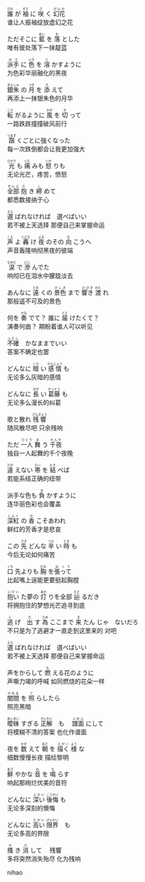 <ruby>誰<rt>だれ</rt></ruby> が <ruby>袖<rt>そで</rt></ruby> に <ruby>咲<rt>さ</rt></ruby> く <ruby>幻花<rt>げんか</rt></ruby>  
谁让人振袖绽放虚幻之花

ただそこに <ruby>藍<rt>あい</rt></ruby> を <ruby>落<rt>お</rt></ruby> とした  
唯有彼处落下一抹靛蓝

<ruby>派手<rt>はで</rt></ruby> に <ruby>色<rt>いろ</rt></ruby> を <ruby>溶<rt>と</rt></ruby> かすように  
为色彩华丽融化的黑夜

<ruby>銀朱<rt>ぎんしゅ</rt></ruby> の <ruby>月<rt>つき</rt></ruby> を <ruby>添<rt>そ</rt></ruby> えて  
再添上一抹银朱色的月华

<ruby>転<rt>ころ</rt></ruby> がるように <ruby>風<rt>かぜ</rt></ruby> を <ruby>切<rt>き</rt></ruby> って  
一路跌跌撞撞破风前行

<ruby>躓<rt>つまず</rt></ruby> くごとに強くなった  
每一次跌倒都会让我更加强大

<ruby>光<rt>ひかり</rt></ruby> も <ruby>痛<rt>いた</rt></ruby> みも <ruby>怒<rt>いか</rt></ruby> りも  
无论光芒，疼苦，愤怒

<ruby>全部<rt>ぜんぶ</rt></ruby> <ruby>抱<rt>だ</rt></ruby> き <ruby>締<rt>し</rt></ruby> めて  
都悉数接纳于心  

<ruby>選<rt>えら</rt></ruby> ばれなければ　選べばいい  
若不被上天选择 那便自己来掌握命运

<ruby>声<rt>こえ</rt></ruby> よ <ruby>轟<rt>とどろ</rt></ruby> け <ruby>夜<rt>よる</rt></ruby> のその <ruby>向<rt>む</rt></ruby> こうへ  
声音轰隆响彻黑夜的彼端

<ruby>涙<rt>なみだ</rt></ruby> で <ruby>滲<rt>にじ</rt></ruby> んでた  
响彻已在泪水中朦胧淡去

あんなに <ruby>遠<rt>とお</rt></ruby> くの <ruby>景色<rt>けしき</rt></ruby> まで <ruby>響き<rt>ひびき</rt></ruby> <ruby>渡<rt>わた</rt></ruby> れ  
那般遥不可及的景色

何を <ruby>奏<rt>かな</rt></ruby> でて？ 誰に <ruby>届<rt>とど</rt></ruby> けたくて？  
演奏何曲？ 期盼着谁人可以听见

<ruby>不確<rt>ふたし</rt></ruby>　かなままでいい  
答案不确定也罢

どんなに <ruby>暗<rt>くら</rt></ruby> い <ruby>感情<rt>かんじょう</rt></ruby> も  
无论多么灰暗的感情

どんなに <ruby>長<rt>なが</rt></ruby> い <ruby>葛藤<rt>かっとう</rt></ruby> も  
无论多么漫长的纠葛

歌と散れ <ruby>残響<rt>ざんきょう</rt></ruby>  
随风散尽吧 只余残响

ただ <ruby>一人<rt>ひとり</rt></ruby> <ruby>舞<rt>ま</rt></ruby> う <ruby>千夜<rt>せんや</rt></ruby>  
独自一人起舞的千个夜晚

<ruby>違<rt>たが</rt></ruby> えない <ruby>帯<rt>たい</rt></ruby> を <ruby>結<rt>むす</rt></ruby> べば  
若能系结正确的纽带

派手な色も <ruby>負<rt>ま</rt></ruby> かすように  
连华丽色彩也会覆盖

<ruby>深紅<rt>しんく</rt></ruby> の <ruby>香<rt>か</rt></ruby> こそあわれ  
鲜红的芳香才是悲哀

この <ruby>先<rt>さき</rt></ruby> どんな <ruby>辛<rt>つら</rt></ruby> い <ruby>時<rt>とき</rt></ruby> も  
今后无论如何痛苦

<ruby>口<rt>くち</rt></ruby> 先よりも <ruby>胸<rt>むね</rt></ruby> を<ruby>張って<rt>はって</rt></ruby>  
比起嘴上逞能更要挺起胸膛

<ruby>抱い<rt>いだい</rt></ruby> た夢の <ruby>灯<rt>あか</rt></ruby> りを全部 <ruby>辿<rt>たど</rt></ruby> るだき  
将拥抱住的梦想光芒追寻到底

<ruby>逃<rt>に</rt></ruby> げ　<ruby>出<rt>だ</rt></ruby> す <ruby>為<rt>ため</rt></ruby> ここまで <ruby>来<rt>き</rt></ruby> たん じゃ　ないだろ  
不只是为了逃避才一直走到这里来的  对吧

<ruby>選<rt>えら</rt></ruby> ばれなければ　選べばいい  
若不被上天选择 那便自己来掌握命运

声をからして   <ruby>燃<rt>も</rt></ruby> える花のように  
声嘶力竭的呼喊 如同燃烧的花朵一样

<ruby>闇間<rt>やみま</rt></ruby> を <ruby>照<rt>て</rt></ruby> らしたら  
照亮黑暗

<ruby>曖昧<rt>あいまい</rt></ruby> すぎる <ruby>正解<rt>せいかい</rt></ruby>　も　    <ruby>譜面<rt>ふめん</rt></ruby> にして  
将模糊不清的答案         也化作谱面

夜を <ruby>数<rt>かぞ</rt></ruby> えて <ruby>朝<rt>あさ</rt></ruby> を <ruby>描く<rt>えがく</rt></ruby> <ruby>様<rt>よう</rt></ruby> な  
细数慢慢长夜 描绘黎明

<ruby>鮮<rt>あざ</rt></ruby> やかな <ruby>音<rt>ね</rt></ruby> を <ruby>鳴<rt>な</rt></ruby> らす  
响起那绚烂优美的音符

どんなに <ruby>深い<rt>ふかい</rt></ruby> <ruby>後悔<rt>こうかい</rt></ruby> も  
无论多深刻的懊悔

どんなに <ruby>高い<rt>たかい</rt></ruby> <ruby>限界<rt>げんかい</rt></ruby>　も  
无论多高的界限

<ruby>搔<rt>か</rt></ruby> き <ruby>消<rt>け</rt></ruby> して　 残響  
多将突然消失殆尽 化为残响

nihao